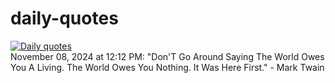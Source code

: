 # daily-quotes
[![Daily quotes](https://github.com/ceepu8/daily-quotes/actions/workflows/daily-quote.yml/badge.svg)](https://github.com/ceepu8/daily-quotes/actions/workflows/daily-quote.yml)<br/>
November 08, 2024 at 12:12 PM: "Don'T Go Around Saying The World Owes You A Living. The World Owes You Nothing. It Was Here First." - Mark Twain
